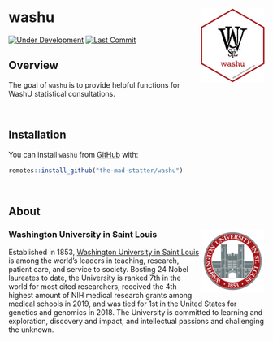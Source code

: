 
<!-- README.md is generated from README.Rmd. Please edit that file -->

# washu <img src="man/figures/washu_hex.png" align="right" width="125px" />

<!-- badges: start -->

[![Under
Development](https://img.shields.io/badge/status-under%20development-red.svg)](https://github.com/the-mad-statter/washu)
[![Last
Commit](https://img.shields.io/github/last-commit/the-mad-statter/washu.svg)](https://github.com/the-mad-statter/washu/commits/master)
<!-- badges: end -->

## Overview

The goal of `washu` is to provide helpful functions for WashU
statistical consultations.

<br />

## Installation

You can install `washu` from
[GitHub](https://github.com/the-mad-statter/washu) with:

``` r
remotes::install_github("the-mad-statter/washu")
```

<br />

## About

### Washington University in Saint Louis <img src="man/figures/brookings_seal.png" align="right" width="125px"/>

Established in 1853, [Washington University in Saint
Louis](https://www.wustl.edu) is among the world’s leaders in teaching,
research, patient care, and service to society. Bosting 24 Nobel
laureates to date, the University is ranked 7th in the world for most
cited researchers, received the 4th highest amount of NIH medical
research grants among medical schools in 2019, and was tied for 1st in
the United States for genetics and genomics in 2018. The University is
committed to learning and exploration, discovery and impact, and
intellectual passions and challenging the unknown.
